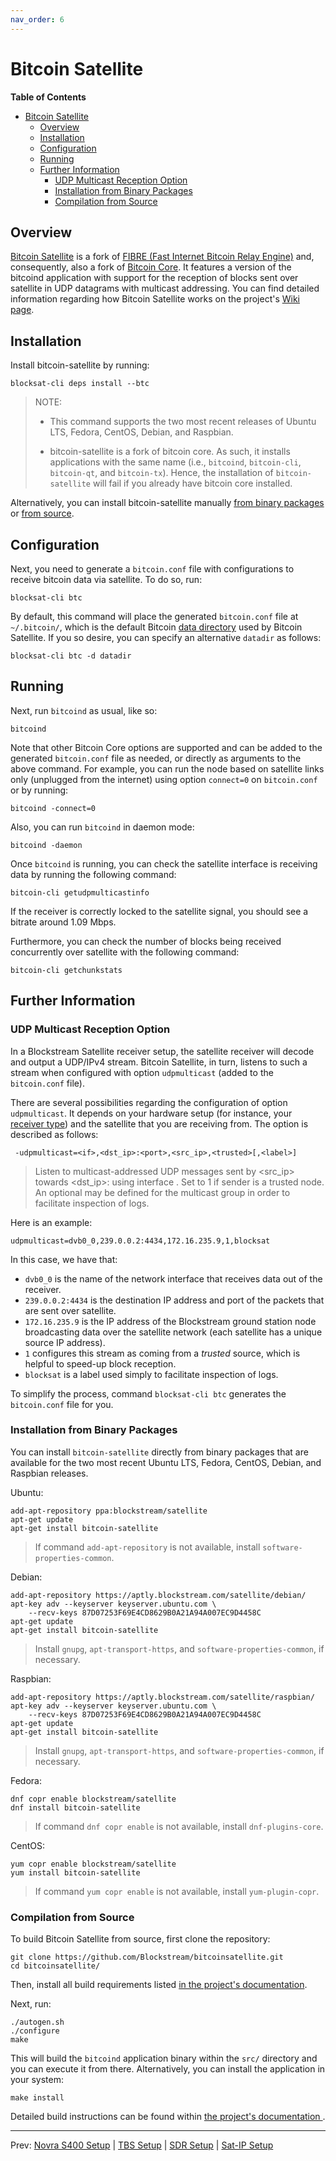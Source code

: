 ```yaml
---
nav_order: 6
---
```


# Bitcoin Satellite

<!-- markdown-toc start - Don't edit this section. Run M-x markdown-toc-refresh-toc -->
**Table of Contents**

- [Bitcoin Satellite](#bitcoin-satellite)
    - [Overview](#overview)
    - [Installation](#installation)
    - [Configuration](#configuration)
    - [Running](#running)
    - [Further Information](#further-information)
        - [UDP Multicast Reception Option](#udp-multicast-reception-option)
        - [Installation from Binary Packages](#installation-from-binary-packages)
        - [Compilation from Source](#compilation-from-source)

<!-- markdown-toc end -->

## Overview

[Bitcoin Satellite](https://github.com/Blockstream/bitcoinsatellite) is a fork of [FIBRE (Fast Internet Bitcoin Relay Engine)](https://bitcoinfibre.org) and, consequently, also a fork of [Bitcoin Core](https://bitcoincore.org). It features a version of the bitcoind application with support for the reception of blocks sent over satellite in UDP datagrams with multicast addressing. You can find detailed information regarding how Bitcoin Satellite works on the project's [Wiki page](https://github.com/Blockstream/bitcoinsatellite/wiki).

## Installation

Install bitcoin-satellite by running:

```
blocksat-cli deps install --btc
```

> NOTE:
>
> - This command supports the two most recent releases of Ubuntu LTS, Fedora, CentOS, Debian, and Raspbian.
>
> - bitcoin-satellite is a fork of bitcoin core. As such, it installs applications with the same name (i.e., `bitcoind`, `bitcoin-cli`, `bitcoin-qt`, and `bitcoin-tx`). Hence, the installation of `bitcoin-satellite` will fail if you already have bitcoin core installed.

Alternatively, you can install bitcoin-satellite manually [from binary packages](#installation-from-binary-packages) or [from source](#compilation-from-source).

## Configuration

Next, you need to generate a `bitcoin.conf` file with configurations to receive bitcoin data via satellite. To do so, run:

```
blocksat-cli btc
```

By default, this command will place the generated `bitcoin.conf` file at `~/.bitcoin/`, which is the default Bitcoin [data directory](https://en.bitcoin.it/wiki/Data_directory) used by Bitcoin Satellite. If you so desire, you can specify an alternative `datadir` as follows:
```
blocksat-cli btc -d datadir
```

## Running

Next, run `bitcoind` as usual, like so:

```
bitcoind
```

Note that other Bitcoin Core options are supported and can be added to the generated `bitcoin.conf` file as needed, or directly as arguments to the above command. For example, you can run the node based on satellite links only (unplugged from the internet) using option `connect=0` on `bitcoin.conf` or by running:

```
bitcoind -connect=0
```

Also, you can run `bitcoind` in daemon mode:

```
bitcoind -daemon
```

Once `bitcoind` is running, you can check the satellite interface is receiving data by running the following command:

```
bitcoin-cli getudpmulticastinfo
```

If the receiver is correctly locked to the satellite signal, you should see a bitrate around 1.09 Mbps.

Furthermore, you can check the number of blocks being received concurrently over satellite with the following command:

```
bitcoin-cli getchunkstats
```

## Further Information

### UDP Multicast Reception Option

In a Blockstream Satellite receiver setup, the satellite receiver will decode and output a UDP/IPv4 stream. Bitcoin Satellite, in turn, listens to such a stream when configured with option `udpmulticast` (added to the `bitcoin.conf` file).

There are several possibilities regarding the configuration of option `udpmulticast`. It depends on your hardware setup (for instance, your [receiver type](hardware.md#supported-receiver-options)) and the satellite that you are receiving from. The option is described as follows:

```
 -udpmulticast=<if>,<dst_ip>:<port>,<src_ip>,<trusted>[,<label>]
```

> Listen to multicast-addressed UDP messages sent by <src_ip> towards <dst_ip>:<port> using interface <if>. Set <trusted> to 1 if sender is a trusted node. An optional <label> may be defined for the multicast group in order to facilitate inspection of logs.

Here is an example:

```
udpmulticast=dvb0_0,239.0.0.2:4434,172.16.235.9,1,blocksat
```

In this case, we have that:

- `dvb0_0` is the name of the network interface that receives data out of the receiver.
- `239.0.0.2:4434` is the destination IP address and port of the packets that are sent over satellite.
- `172.16.235.9` is the IP address of the Blockstream ground station node broadcasting data over the satellite network (each satellite has a unique source IP address).
- `1` configures this stream as coming from a *trusted* source, which is helpful to speed-up block reception.
- `blocksat` is a label used simply to facilitate inspection of logs.

To simplify the process, command `blocksat-cli btc` generates the `bitcoin.conf` file for you.


### Installation from Binary Packages

You can install `bitcoin-satellite` directly from binary packages that are available for the two most recent Ubuntu LTS, Fedora, CentOS, Debian, and Raspbian releases.

Ubuntu:

```
add-apt-repository ppa:blockstream/satellite
apt-get update
apt-get install bitcoin-satellite
```

> If command `add-apt-repository` is not available, install `software-properties-common`.

Debian:

```
add-apt-repository https://aptly.blockstream.com/satellite/debian/
apt-key adv --keyserver keyserver.ubuntu.com \
    --recv-keys 87D07253F69E4CD8629B0A21A94A007EC9D4458C
apt-get update
apt-get install bitcoin-satellite
```

> Install `gnupg`, `apt-transport-https`, and `software-properties-common`, if necessary.

Raspbian:

```
add-apt-repository https://aptly.blockstream.com/satellite/raspbian/
apt-key adv --keyserver keyserver.ubuntu.com \
    --recv-keys 87D07253F69E4CD8629B0A21A94A007EC9D4458C
apt-get update
apt-get install bitcoin-satellite
```

> Install `gnupg`, `apt-transport-https`, and `software-properties-common`, if necessary.

Fedora:

```
dnf copr enable blockstream/satellite
dnf install bitcoin-satellite
```

> If command `dnf copr enable` is not available, install `dnf-plugins-core`.

CentOS:

```
yum copr enable blockstream/satellite
yum install bitcoin-satellite
```

> If command `yum copr enable` is not available, install `yum-plugin-copr`.

### Compilation from Source

To build Bitcoin Satellite from source, first clone the repository:

```
git clone https://github.com/Blockstream/bitcoinsatellite.git
cd bitcoinsatellite/
```

Then, install all build requirements listed [in the project's documentation](https://github.com/Blockstream/bitcoinsatellite/blob/master/doc/build-unix.md#dependency-build-instructions-ubuntu--debian).

Next, run:

```
./autogen.sh
./configure
make
```

This will build the `bitcoind` application binary within the `src/` directory and you can execute it from there. Alternatively, you can install the application in your system:

```
make install
```

Detailed build instructions can be found within [the project's documentation ](https://github.com/Blockstream/bitcoinsatellite/tree/master/doc#building).

---

Prev: [Novra S400 Setup](s400.md) | [TBS Setup](tbs.md) | [SDR Setup](sdr.md) | [Sat-IP Setup](sat-ip.md)
